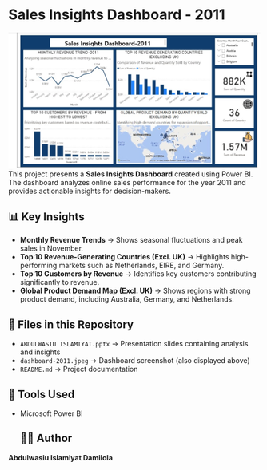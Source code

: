 # Sales Insights Dashboard - 2011
![Dashboard Preview](28ffd266-8555-46a0-a25e-9fc583115cd9.jpeg)
This project presents a **Sales Insights Dashboard** created using Power BI.  
The dashboard analyzes online sales performance for the year 2011 and provides actionable insights for decision-makers.  

## 📊 Key Insights
- **Monthly Revenue Trends** → Shows seasonal fluctuations and peak sales in November.  
- **Top 10 Revenue-Generating Countries (Excl. UK)** → Highlights high-performing markets such as Netherlands, EIRE, and Germany.  
- **Top 10 Customers by Revenue** → Identifies key customers contributing significantly to revenue.  
- **Global Product Demand Map (Excl. UK)** → Shows regions with strong product demand, including Australia, Germany, and Netherlands.  

## 📂 Files in this Repository
- `ABDULWASIU ISLAMIYAT.pptx` → Presentation slides containing analysis and insights  
- `dashboard-2011.jpeg` → Dashboard screenshot (also displayed above)  
- `README.md` → Project documentation  

## 🚀 Tools Used
- Microsoft Power BI
  
  ## 👩‍💻 Author
**Abdulwasiu Islamiyat Damilola**  
